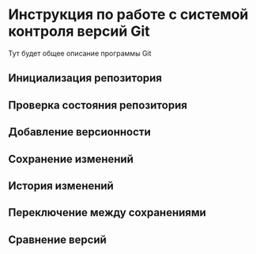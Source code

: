 # Инструкция по работе с системой контроля версий Git

Тут будет общее описание программы Git

## Инициализация репозитория

## Проверка состояния репозитория

## Добавление версионности

## Сохранение изменений

## История изменений

## Переключение между сохранениями

## Сравнение версий